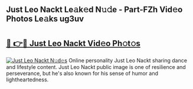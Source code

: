 ## Just Leo Nackt Le𝚊k𝚎d N𝚞𝚍e - Part-FZh Vid𝚎o Photos Le𝚊ks ug3uv

# <h2><a href="http://fb1c4k.evod.top/?m=Just+Leo+Nackt">🔗 👉🔴 Just Leo Nackt Vid𝚎o Ph𝚘t𝚘s</a></h2>

[![Just Leo Nackt N𝚞d𝚎s](https://i.imgur.com/8V9OHl7.gif)](http://fb1c4k.evod.top/?m=Just+Leo+Nackt)
Online personality Just Leo Nackt sharing dance and lifestyle content. Just Leo Nackt public image is one of resilience and perseverance, but he's also known for his sense of humor and lightheartedness. 
